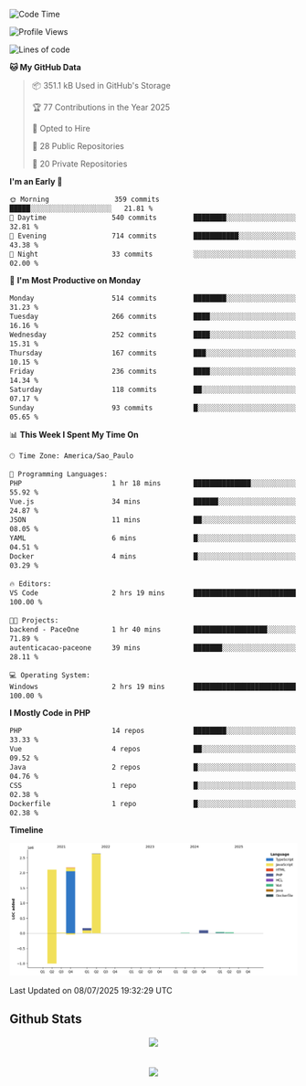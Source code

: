  
<!--START_SECTION:waka-->
![Code Time](http://img.shields.io/badge/Code%20Time-1%2C896%20hrs%2044%20mins-blue)

![Profile Views](http://img.shields.io/badge/Profile%20Views-0-blue)

![Lines of code](https://img.shields.io/badge/From%20Hello%20World%20I%27ve%20Written-7.2%20million%20lines%20of%20code-blue)

**🐱 My GitHub Data** 

> 📦 351.1 kB Used in GitHub's Storage 
 > 
> 🏆 77 Contributions in the Year 2025
 > 
> 💼 Opted to Hire
 > 
> 📜 28 Public Repositories 
 > 
> 🔑 20 Private Repositories 
 > 
**I'm an Early 🐤** 

```text
🌞 Morning                359 commits         █████░░░░░░░░░░░░░░░░░░░░   21.81 % 
🌆 Daytime                540 commits         ████████░░░░░░░░░░░░░░░░░   32.81 % 
🌃 Evening                714 commits         ███████████░░░░░░░░░░░░░░   43.38 % 
🌙 Night                  33 commits          ░░░░░░░░░░░░░░░░░░░░░░░░░   02.00 % 
```
📅 **I'm Most Productive on Monday** 

```text
Monday                   514 commits         ████████░░░░░░░░░░░░░░░░░   31.23 % 
Tuesday                  266 commits         ████░░░░░░░░░░░░░░░░░░░░░   16.16 % 
Wednesday                252 commits         ████░░░░░░░░░░░░░░░░░░░░░   15.31 % 
Thursday                 167 commits         ███░░░░░░░░░░░░░░░░░░░░░░   10.15 % 
Friday                   236 commits         ████░░░░░░░░░░░░░░░░░░░░░   14.34 % 
Saturday                 118 commits         ██░░░░░░░░░░░░░░░░░░░░░░░   07.17 % 
Sunday                   93 commits          █░░░░░░░░░░░░░░░░░░░░░░░░   05.65 % 
```


📊 **This Week I Spent My Time On** 

```text
🕑︎ Time Zone: America/Sao_Paulo

💬 Programming Languages: 
PHP                      1 hr 18 mins        ██████████████░░░░░░░░░░░   55.92 % 
Vue.js                   34 mins             ██████░░░░░░░░░░░░░░░░░░░   24.87 % 
JSON                     11 mins             ██░░░░░░░░░░░░░░░░░░░░░░░   08.05 % 
YAML                     6 mins              █░░░░░░░░░░░░░░░░░░░░░░░░   04.51 % 
Docker                   4 mins              █░░░░░░░░░░░░░░░░░░░░░░░░   03.29 % 

🔥 Editors: 
VS Code                  2 hrs 19 mins       █████████████████████████   100.00 % 

🐱‍💻 Projects: 
backend - PaceOne        1 hr 40 mins        ██████████████████░░░░░░░   71.89 % 
autenticacao-paceone     39 mins             ███████░░░░░░░░░░░░░░░░░░   28.11 % 

💻 Operating System: 
Windows                  2 hrs 19 mins       █████████████████████████   100.00 % 
```

**I Mostly Code in PHP** 

```text
PHP                      14 repos            ████████░░░░░░░░░░░░░░░░░   33.33 % 
Vue                      4 repos             ██░░░░░░░░░░░░░░░░░░░░░░░   09.52 % 
Java                     2 repos             █░░░░░░░░░░░░░░░░░░░░░░░░   04.76 % 
CSS                      1 repo              █░░░░░░░░░░░░░░░░░░░░░░░░   02.38 % 
Dockerfile               1 repo              █░░░░░░░░░░░░░░░░░░░░░░░░   02.38 % 
```



**Timeline**

![Lines of Code chart](https://raw.githubusercontent.com/MaueDev/MaueDev/main/assets/bar_graph.png)


 Last Updated on 08/07/2025 19:32:29 UTC
<!--END_SECTION:waka-->

## Github Stats  
<div align="center"><img src="https://github-readme-stats.vercel.app/api/top-langs/?username=MaueDev&hide_border=true&layout=compact" align="center" /></div>  

<br/>  

<br/>  

<div align="center">
<img src="https://komarev.com/ghpvc/?username=MaueDev&&style=flat-square" align="center" />
</div>  
  
